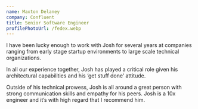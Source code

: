 ```yaml
---
name: Maxton Delaney
company: Confluent
title: Senior Software Engineer
profilePhotoUrl: /fedex.webp
---
```


I have been lucky enough to work with Josh for several years at
companies ranging from early stage startup environments to large
scale technical organizations.

In all our experience together, Josh has played a critical role
given his architectural capabilities and his ‘get stuff done’
attitude.

Outside of his technical prowess, Josh is all around a great person
with strong communication skills and empathy for his peers. Josh is
a 10x engineer and it’s with high regard that I recommend him.
